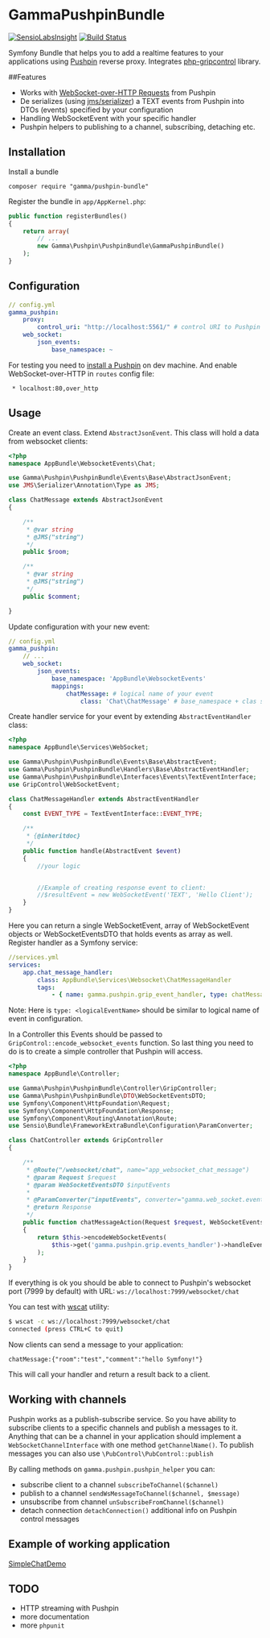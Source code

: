 # GammaPushpinBundle
[![SensioLabsInsight](https://insight.sensiolabs.com/projects/c8f9b749-8f97-4adb-b3af-81487fa9366a/mini.png)](https://insight.sensiolabs.com/projects/c8f9b749-8f97-4adb-b3af-81487fa9366a)
[![Build Status](https://travis-ci.org/smart-gamma/pushpin-bundle.svg?branch=master)](https://travis-ci.org/smart-gamma/pushpin-bundle)

Symfony Bundle that helps you to add a realtime features to your applications using [Pushpin](http://pushpin.org/) reverse proxy. Integrates [php-gripcontrol](https://github.com/fanout/php-gripcontrol) library.

##Features
- Works with [WebSocket-over-HTTP Requests](https://github.com/fanout/pushpin/blob/master/docs/websocket-over-http.md) from Pushpin
- De serializes (using [jms/serializer](http://jmsyst.com/libs/serializer)) a TEXT events from Pushpin into DTOs (events) specified by your configuration
- Handling WebSocketEvent with your specific handler
- Pushpin helpers to publishing to a channel, subscribing, detaching etc.

Installation
------------
Install a bundle

    composer require "gamma/pushpin-bundle"

Register the bundle in `app/AppKernel.php`:

``` php
public function registerBundles()
{
    return array(
        // ...
        new Gamma\Pushpin\PushpinBundle\GammaPushpinBundle()
    );
}
```

Configuration
------------
```yaml
// config.yml
gamma_pushpin:
    proxy:
        control_uri: "http://localhost:5561/" # control URI to Pushpin
    web_socket:
        json_events:
            base_namespace: ~
```
For testing you need to [install a Pushpin](http://pushpin.org/docs/#install) on dev machine.
And enable WebSocket-over-HTTP in ```routes``` config file:

``` * localhost:80,over_http```

Usage
------------
Create an event class. Extend ```AbstractJsonEvent```. This class will hold a data from websocket clients:
```php
<?php
namespace AppBundle\WebsocketEvents\Chat;

use Gamma\Pushpin\PushpinBundle\Events\Base\AbstractJsonEvent;
use JMS\Serializer\Annotation\Type as JMS;

class ChatMessage extends AbstractJsonEvent
{

    /**
     * @var string
     * @JMS("string")
     */
    public $room;

    /**
     * @var string
     * @JMS("string")
     */
    public $comment;

}
```
Update configuration with your new event:
```yaml
// config.yml
gamma_pushpin:
    // ...
    web_socket:
        json_events:
            base_namespace: 'AppBundle\WebsocketEvents'
            mappings:
                chatMessage: # logical name of your event
                    class: 'Chat\ChatMessage' # base_namespace + clas should give fully qualified class name
```
Create handler service for your event by extending ```AbstractEventHandler``` class:
```php
<?php
namespace AppBundle\Services\WebSocket;

use Gamma\Pushpin\PushpinBundle\Events\Base\AbstractEvent;
use Gamma\Pushpin\PushpinBundle\Handlers\Base\AbstractEventHandler;
use Gamma\Pushpin\PushpinBundle\Interfaces\Events\TextEventInterface;
use GripControl\WebSocketEvent;

class ChatMessageHandler extends AbstractEventHandler
{
    const EVENT_TYPE = TextEventInterface::EVENT_TYPE;

    /**
     * {@inheritdoc}
     */
    public function handle(AbstractEvent $event)
    {
        //your logic


        //Example of creating response event to client:
        //$resultEvent = new WebSocketEvent('TEXT', 'Hello Client');
    }
}
````
Here you can return a single WebSocketEvent, array of WebSocketEvent objects or WebSocketEventsDTO that holds events as array as well.
Register handler as a Symfony service:
```YAML
//services.yml
services:
    app.chat_message_handler:
        class: AppBundle\Services\Websocket\ChatMessageHandler
        tags:
            - { name: gamma.pushpin.grip_event_handler, type: chatMessage }
```
Note: Here is ```type: <logicalEventName>``` should be similar to logical name of event in configuration.

In a Controller this Events should be passed to ```GripControl::encode_websocket_events``` function.
So last thing you need to do is to create a simple controller that Pushpin will access.
```php
<?php
namespace AppBundle\Controller;

use Gamma\Pushpin\PushpinBundle\Controller\GripController;
use Gamma\Pushpin\PushpinBundle\DTO\WebSocketEventsDTO;
use Symfony\Component\HttpFoundation\Request;
use Symfony\Component\HttpFoundation\Response;
use Symfony\Component\Routing\Annotation\Route;
use Sensio\Bundle\FrameworkExtraBundle\Configuration\ParamConverter;

class ChatController extends GripController
{

    /**
     * @Route("/websocket/chat", name="app_websocket_chat_message")
     * @param Request $request
     * @param WebSocketEventsDTO $inputEvents
     *
     * @ParamConverter("inputEvents", converter="gamma.web_socket.events", options={"format": "json"})
     * @return Response
     */
    public function chatMessageAction(Request $request, WebSocketEventsDTO $inputEvents)
    {
        return $this->encodeWebSocketEvents(
            $this->get('gamma.pushpin.grip.events_handler')->handleEvents($inputEvents)
        );
    }
}
```
If everything is ok you should be able to connect to Pushpin's websocket port (7999 by default) with URL:
`ws://localhost:7999/websocket/chat`

You can test with [wscat](https://www.npmjs.com/package/wscat) utility:
```bash
$ wscat -c ws://localhost:7999/websocket/chat
connected (press CTRL+C to quit)
```
Now clients can send a message to your application:
```
chatMessage:{"room":"test","comment":"hello Symfony!"}
```

This will call your handler and return a result back to a client.

Working with channels
------------
Pushpin works as a publish-subscribe service. So you have ability to subscribe clients to a specific channels and publish a messages to it.
Anything that can be a channel in your application should implement a ```WebSocketChannelInterface``` with one method ```getChannelName()```.
To publish messages you can also use ```\PubControl\PubControl::publish```

By calling methods on ```gamma.pushpin.pushpin_helper``` you can:
 - subscribe client to a channel ```subscribeToChannel($channel)```
 - publish to a channel ```sendWsMessageToChannel($channel, $message)```
 - unsubscribe from channel ```unSubscribeFromChannel($channel)```
 - detach connection ```detachConnection()```
additional info on Pushpin control messages

Example of working application
------------
[SimpleChatDemo](https://github.com/smart-gamma/simple-chat-demo)

TODO
------------
- HTTP streaming with Pushpin
- more documentation
- more ```phpunit```